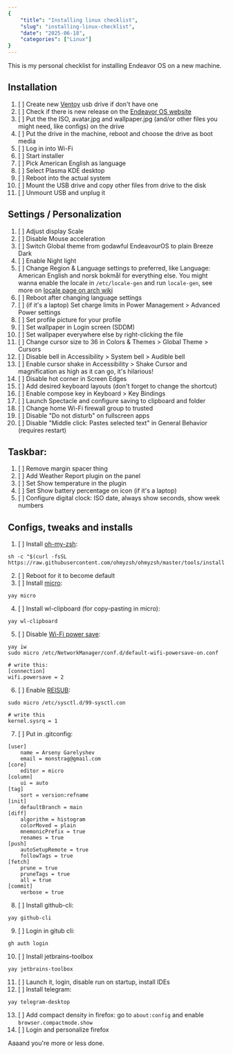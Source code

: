 ```yaml
---
{
    "title": "Installing linux checklist",
    "slug": "installing-linux-checklist",
    "date": "2025-06-18",
    "categories": ["Linux"]
}
---
```


This is my personal checklist for installing Endeavor OS on a new machine.

## Installation

1. [ ] Create new [Ventoy](https://www.ventoy.net/en/index.html) usb drive if don't have one
2. [ ] Check if there is new release on the [Endeavor OS website](https://endeavouros.com)
3. [ ] Put the the ISO, avatar.jpg and wallpaper.jpg (and/or other files you might need, like configs) on the drive
4. [ ] Put the drive in the machine, reboot and choose the drive as boot media
5. [ ] Log in into Wi-Fi
6. [ ] Start installer
7. [ ] Pick American English as language
8. [ ] Select Plasma KDE desktop
9. [ ] Reboot into the actual system
10. [ ] Mount the USB drive and copy other files from drive to the disk
11. [ ] Unmount USB and unplug it

## Settings / Personalization

1. [ ] Adjust display Scale
2. [ ] Disable Mouse acceleration
3. [ ] Switch Global theme from godawful EndeavourOS to plain Breeze Dark
4. [ ] Enable Night light
5. [ ] Change Region & Language settings to preferred, like Language: American English and norsk bokmål for everything else. You might wanna enable the locale in `/etc/locale-gen` and run `locale-gen`, see more on [locale page on arch wiki](https://wiki.archlinux.org/title/Locale)
6. [ ] Reboot after changing language settings
7. [ ] (if it's a laptop) Set charge limits in Power Management > Advanced Power settings
8. [ ] Set profile picture for your profile
9. [ ] Set wallpaper in Login screen (SDDM)
10. [ ] Set wallpaper everywhere else by right-clicking the file
11. [ ] Change cursor size to 36 in Colors & Themes > Global Theme > Cursors
12. [ ] Disable bell in Accessibility > System bell > Audible bell
13. [ ] Enable cursor shake in Accessibility > Shake Cursor and magnification as high as it can go, it's hilarious!
14. [ ] Disable hot corner in Screen Edges
15. [ ] Add desired keyboard layouts (don't forget to change the shortcut)
16. [ ] Enable compose key in Keyboard > Key Bindings
17. [ ] Launch Spectacle and configure saving to clipboard and folder
18. [ ] Change home Wi-Fi firewall group to trusted
19. [ ] Disable "Do not disturb" on fullscreen apps
20. [ ] Disable "Middle click: Pastes selected text" in General Behavior (requires restart)

## Taskbar:

1. [ ] Remove margin spacer thing
2. [ ] Add Weather Report plugin on the panel
3. [ ] Set Show temperature in the plugin
4. [ ] Set Show battery percentage on icon (if it's a laptop)
5. [ ] Configure digital clock: ISO date, always show seconds, show week numbers

## Configs, tweaks and installs

1. [ ] Install [oh-my-zsh](https://ohmyz.sh/):

```shell
sh -c "$(curl -fsSL https://raw.githubusercontent.com/ohmyzsh/ohmyzsh/master/tools/install.sh)"
```

2. [ ] Reboot for it to become default
3. [ ] Install [micro](https://micro-editor.github.io/):

```shell
yay micro
```

4. [ ] Install wl-clipboard (for copy-pasting in micro):

```shell
yay wl-clipboard
```

5. [ ] Disable [Wi-Fi power save](/blog/linux-wifi-power-saving):

```shell
yay iw
sudo micro /etc/NetworkManager/conf.d/default-wifi-powersave-on.conf

# write this:
[connection]
wifi.powersave = 2
```

6. [ ] Enable [REISUB](/blog/recovering-from-freeze-with-reisub):

```shell
sudo micro /etc/sysctl.d/99-sysctl.con

# write this
kernel.sysrq = 1
```

7. [ ] Put in .gitconfig:

```.gitconfig
[user]
	name = Arseny Garelyshev
	email = monstrag@gmail.com
[core]
	editor = micro
[column]
	ui = auto
[tag]
	sort = version:refname
[init]
	defaultBranch = main
[diff]
	algorithm = histogram
	colorMoved = plain
	mnemonicPrefix = true
	renames = true
[push]
	autoSetupRemote = true
	followTags = true
[fetch]
	prune = true
	pruneTags = true
	all = true
[commit]
	verbose = true
```

8. [ ] Install github-cli:

```shell
yay github-cli
```

9. [ ] Login in gitub cli:

```shell
gh auth login
```

10. [ ] Install jetbrains-toolbox

```shell
yay jetbrains-toolbox
```

11. [ ] Launch it, login, disable run on startup, install IDEs
12. [ ] Install telegram:

```shell
yay telegram-desktop
```

13. [ ] Add compact density in firefox: go to `about:config` and enable `browser.compactmode.show`
14. [ ] Login and personalize firefox

Aaaand you're more or less done.
